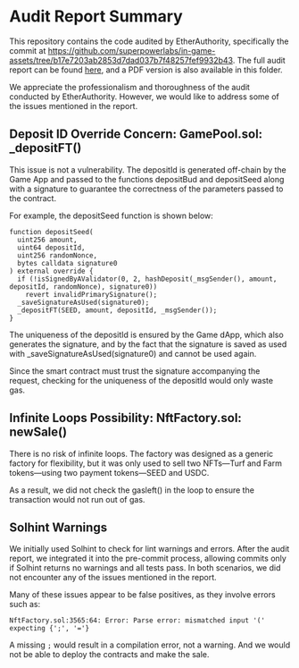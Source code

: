 # Audit Report Summary

This repository contains the code audited by EtherAuthority, specifically the commit at https://github.com/superpowerlabs/in-game-assets/tree/b17e7203ab2853d7dad037b7f48257fef9932b43. The full audit report can be found [here](https://etherauthority.io/mobland-protocol-smart-contract-audit/), and a PDF version is also available in this folder.

We appreciate the professionalism and thoroughness of the audit conducted by EtherAuthority. However, we would like to address some of the issues mentioned in the report.

## Deposit ID Override Concern: GamePool.sol: \_depositFT()

This issue is not a vulnerability. The depositId is generated off-chain by the Game App and passed to the functions depositBud and depositSeed along with a signature to guarantee the correctness of the parameters passed to the contract.

For example, the depositSeed function is shown below:

```solidity
function depositSeed(
  uint256 amount,
  uint64 depositId,
  uint256 randomNonce,
  bytes calldata signature0
) external override {
  if (!isSignedByAValidator(0, 2, hashDeposit(_msgSender(), amount, depositId, randomNonce), signature0))
    revert invalidPrimarySignature();
  _saveSignatureAsUsed(signature0);
  _depositFT(SEED, amount, depositId, _msgSender());
}

```

The uniqueness of the depositId is ensured by the Game dApp, which also generates the signature, and by the fact that the signature is saved as used with \_saveSignatureAsUsed(signature0) and cannot be used again.

Since the smart contract must trust the signature accompanying the request, checking for the uniqueness of the depositId would only waste gas.

## Infinite Loops Possibility: NftFactory.sol: newSale()

There is no risk of infinite loops. The factory was designed as a generic factory for flexibility, but it was only used to sell two NFTs—Turf and Farm tokens—using two payment tokens—SEED and USDC.

As a result, we did not check the gasleft() in the loop to ensure the transaction would not run out of gas.

## Solhint Warnings

We initially used Solhint to check for lint warnings and errors. After the audit report, we integrated it into the pre-commit process, allowing commits only if Solhint returns no warnings and all tests pass. In both scenarios, we did not encounter any of the issues mentioned in the report.

Many of these issues appear to be false positives, as they involve errors such as:

```
NftFactory.sol:3565:64: Error: Parse error: mismatched input '('
expecting {';', '='}
```

A missing `;` would result in a compilation error, not a warning. And we would not be able to deploy the contracts and make the sale.
